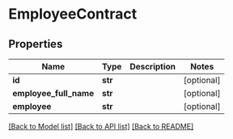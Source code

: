 # EmployeeContract

## Properties
Name | Type | Description | Notes
------------ | ------------- | ------------- | -------------
**id** | **str** |  | [optional] 
**employee_full_name** | **str** |  | [optional] 
**employee** | **str** |  | [optional] 

[[Back to Model list]](../README.md#documentation-for-models) [[Back to API list]](../README.md#documentation-for-api-endpoints) [[Back to README]](../README.md)


